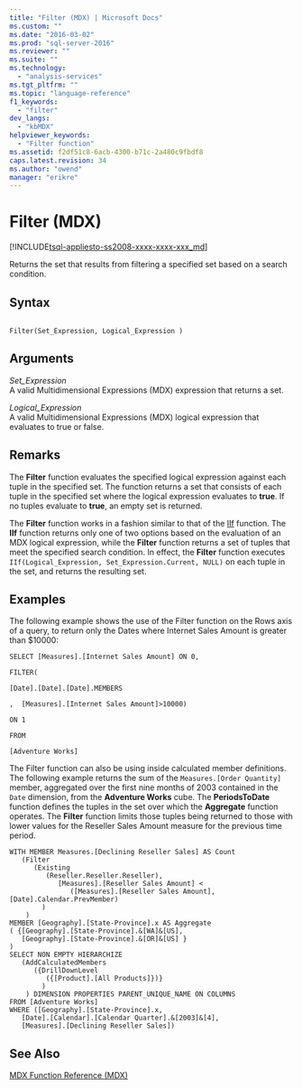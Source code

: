 ```yaml
---
title: "Filter (MDX) | Microsoft Docs"
ms.custom: ""
ms.date: "2016-03-02"
ms.prod: "sql-server-2016"
ms.reviewer: ""
ms.suite: ""
ms.technology: 
  - "analysis-services"
ms.tgt_pltfrm: ""
ms.topic: "language-reference"
f1_keywords: 
  - "filter"
dev_langs: 
  - "kbMDX"
helpviewer_keywords: 
  - "Filter function"
ms.assetid: f2df51c8-6acb-4300-b71c-2a480c9fbdf8
caps.latest.revision: 34
ms.author: "owend"
manager: "erikre"
---
```

# Filter (MDX)
[!INCLUDE[tsql-appliesto-ss2008-xxxx-xxxx-xxx_md](../a9retired/includes/tsql-appliesto-ss2008-xxxx-xxxx-xxx-md.md)]

  Returns the set that results from filtering a specified set based on a search condition.  
  
## Syntax  
  
```  
  
Filter(Set_Expression, Logical_Expression )  
```  
  
## Arguments  
 *Set_Expression*  
 A valid Multidimensional Expressions (MDX) expression that returns a set.  
  
 *Logical_Expression*  
 A valid Multidimensional Expressions (MDX) logical expression that evaluates to true or false.  
  
## Remarks  
 The **Filter** function evaluates the specified logical expression against each tuple in the specified set. The function returns a set that consists of each tuple in the specified set where the logical expression evaluates to **true**. If no tuples evaluate to **true**, an empty set is returned.  
  
 The **Filter** function works in a fashion similar to that of the [IIf](../mdx/iif-mdx.md) function. The **IIf** function returns only one of two options based on the evaluation of an MDX logical expression, while the **Filter** function returns a set of tuples that meet the specified search condition. In effect, the **Filter** function executes `IIf(Logical_Expression, Set_Expression.Current, NULL)` on each tuple in the set, and returns the resulting set.  
  
## Examples  
 The following example shows the use of the Filter function on the Rows axis of a query, to return only the Dates where Internet Sales Amount is greater than $10000:  
  
 `SELECT [Measures].[Internet Sales Amount] ON 0,`  
  
 `FILTER(`  
  
 `[Date].[Date].[Date].MEMBERS`  
  
 `,  [Measures].[Internet Sales Amount]>10000)`  
  
 `ON 1`  
  
 `FROM`  
  
 `[Adventure Works]`  
  
 The Filter function can also be using inside calculated member definitions. The following example returns the sum of the `Measures.[Order Quantity]` member, aggregated over the first nine months of 2003 contained in the `Date` dimension, from the **Adventure Works** cube. The **PeriodsToDate** function defines the tuples in the set over which the **Aggregate** function operates. The **Filter** function limits those tuples being returned to those with lower values for the Reseller Sales Amount measure for the previous time period.  
  
```  
WITH MEMBER Measures.[Declining Reseller Sales] AS Count  
   (Filter  
      (Existing  
         (Reseller.Reseller.Reseller),   
            [Measures].[Reseller Sales Amount] <   
               ([Measures].[Reseller Sales Amount],[Date].Calendar.PrevMember)  
        )  
    )  
MEMBER [Geography].[State-Province].x AS Aggregate   
( {[Geography].[State-Province].&[WA]&[US],   
   [Geography].[State-Province].&[OR]&[US] }   
)  
SELECT NON EMPTY HIERARCHIZE   
   (AddCalculatedMembers   
      ({DrillDownLevel  
         ({[Product].[All Products]})}  
        )  
    ) DIMENSION PROPERTIES PARENT_UNIQUE_NAME ON COLUMNS   
FROM [Adventure Works]  
WHERE ([Geography].[State-Province].x,   
   [Date].[Calendar].[Calendar Quarter].&[2003]&[4],  
   [Measures].[Declining Reseller Sales])  
```  
  
## See Also  
 [MDX Function Reference &#40;MDX&#41;](../mdx/mdx-function-reference-mdx.md)  
  
  